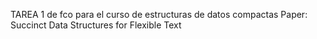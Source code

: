 TAREA 1 de fco para el curso de estructuras de datos compactas 
Paper: Succinct Data Structures for Flexible Text
